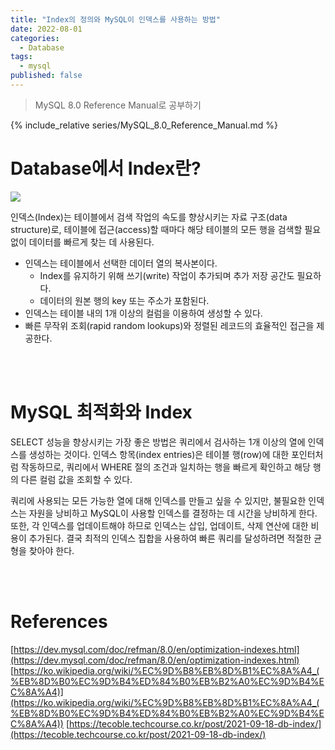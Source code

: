 ```yaml
---
title: "Index의 정의와 MySQL이 인덱스를 사용하는 방법"
date: 2022-08-01
categories:
  - Database
tags:
  - mysql
published: false
---
```

> MySQL 8.0 Reference Manual로 공부하기

{% include_relative series/MySQL_8.0_Reference_Manual.md %}

# Database에서 Index란?

<img src="{{ site.url }}{{ site.baseurl }}/assets/images/2022/0801/index.png"/>  

인덱스(Index)는 테이블에서 검색 작업의 속도를 향상시키는 자료 구조(data structure)로,
테이블에 접근(access)할 때마다 해당 테이블의 모든 행을 검색할 필요 없이 데이터를 빠르게 찾는 데 사용된다.

- 인덱스는 테이블에서 선택한 데이터 열의 복사본이다.
  - Index를 유지하기 위해 쓰기(write) 작업이 추가되며 추가 저장 공간도 필요하다.
  - 데이터의 원본 행의 key 또는 주소가 포함된다.
- 인덱스는 테이블 내의 1개 이상의 컬럼을 이용하여 생성할 수 있다.
- 빠른 무작위 조회(rapid random lookups)와 정렬된 레코드의 효율적인 접근을 제공한다.

<br>
<br>

# MySQL 최적화와 Index

SELECT 성능을 향상시키는 가장 좋은 방법은 쿼리에서 검사하는 1개 이상의 열에 인덱스를 생성하는 것이다.
인덱스 항목(index entries)은 테이블 행(row)에 대한 포인터처럼 작동하므로,
쿼리에서 WHERE 절의 조건과 일치하는 행을 빠르게 확인하고 해당 행의 다른 컬럼 값을 조회할 수 있다.

쿼리에 사용되는 모든 가능한 열에 대해 인덱스를 만들고 싶을 수 있지만,
불필요한 인덱스는 자원을 낭비하고 MySQL이 사용할 인덱스를 결정하는 데 시간을 낭비하게 한다. 
또한, 각 인덱스를 업데이트해야 하므로 인덱스는 삽입, 업데이트, 삭제 연산에 대한 비용이 추가된다.
결국 최적의 인덱스 집합을 사용하여 빠른 쿼리를 달성하려면 적절한 균형을 찾아야 한다.


<br>
<br>

# References
[https://dev.mysql.com/doc/refman/8.0/en/optimization-indexes.html](https://dev.mysql.com/doc/refman/8.0/en/optimization-indexes.html)
[https://ko.wikipedia.org/wiki/%EC%9D%B8%EB%8D%B1%EC%8A%A4_(%EB%8D%B0%EC%9D%B4%ED%84%B0%EB%B2%A0%EC%9D%B4%EC%8A%A4)](https://ko.wikipedia.org/wiki/%EC%9D%B8%EB%8D%B1%EC%8A%A4_(%EB%8D%B0%EC%9D%B4%ED%84%B0%EB%B2%A0%EC%9D%B4%EC%8A%A4))
[https://tecoble.techcourse.co.kr/post/2021-09-18-db-index/](https://tecoble.techcourse.co.kr/post/2021-09-18-db-index/)

